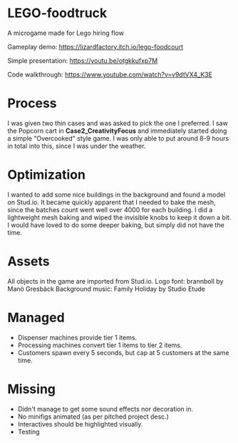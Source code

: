 # LEGO-foodtruck
 A microgame made for Lego hiring flow

Gameplay demo: https://lizardfactory.itch.io/lego-foodcourt

Simple presentation: https://youtu.be/otgkkufxp7M

Code walkthrough: https://www.youtube.com/watch?v=v9dtVX4_K3E

# Process
I was given two thin cases and was asked to pick the one I preferred. I saw the Popcorn cart in **Case2_CreativityFocus** and immediately started doing a simple "Overcooked" style game.
I was only able to put around 8-9 hours in total into this, since I was under the weather.

# Optimization
I wanted to add some nice buildings in the background and found a model on Stud.io. It became quickly apparent that I needed to bake the mesh, since the batches count went well over 4000 for each building.
I did a lightweight mesh baking and wiped the invisible knobs to keep it down a bit. I would have loved to do some deeper baking, but simply did not have the time.

# Assets
All objects in the game are imported from Stud.io.
Logo font: brannboll by Manö Gresbäck
Background music: Family Holiday by Studio Etude 

# Managed
- Dispenser machines provide tier 1 items.
- Processing machines convert tier 1 items to tier 2 items.
- Customers spawn every 5 seconds, but cap at 5 customers at the same time.

# Missing
- Didn't manage to get some sound effects nor decoration in.
- No minifigs animated (as per pitched project desc.)
- Interactives should be highlighted visually.
- Testing